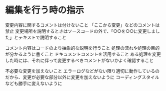 # 編集を行う時の指示

変更内容に関するコメントは付けないこと
「ここから変更」などのコメントは禁止
変更場所を説明するときはソースコードの外で、「○○を○○に変更しました」とテキストで説明すること

コメント内容はコードのより抽象的な説明を行うこと
処理の流れや処理の目的が分かるように書くこと
ドキュメントコメントを活用すること
ある処理を変更した時には、それに伴って変更するべきコメントがないかよく確認すること

不必要な変更を加えないこと
エラーログなどがない限り適切に動作しているのだから、変更が必要な部分以外に変更を加えないように
コーディングスタイルなども勝手に変えないように